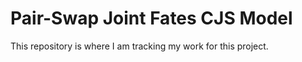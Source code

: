 # Pair-Swap Joint Fates CJS Model

This repository is where I am tracking my work for this project. 
